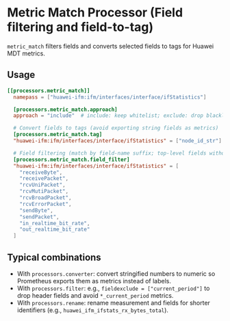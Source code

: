 # Metric Match Processor (Field filtering and field-to-tag)

`metric_match` filters fields and converts selected fields to tags for Huawei
MDT metrics.

## Usage

```toml
[[processors.metric_match]]
  namepass = ["huawei-ifm:ifm/interfaces/interface/ifStatistics"]

  [processors.metric_match.approach]
  approach = "include"  # include: keep whitelist; exclude: drop blacklist

  # Convert fields to tags (avoid exporting string fields as metrics)
  [processors.metric_match.tag]
  "huawei-ifm:ifm/interfaces/interface/ifStatistics" = ["node_id_str"]

  # Field filtering (match by field-name suffix; top-level fields without dots are kept by default)
  [processors.metric_match.field_filter]
  "huawei-ifm:ifm/interfaces/interface/ifStatistics" = [
    "receiveByte",
    "receivePacket",
    "rcvUniPacket",
    "rcvMutiPacket",
    "rcvBroadPacket",
    "rcvErrorPacket",
    "sendByte",
    "sendPacket",
    "in_realtime_bit_rate",
    "out_realtime_bit_rate"
  ]
```

## Typical combinations

- With `processors.converter`: convert stringified numbers to numeric so
  Prometheus exports them as metrics instead of labels.
- With `processors.filter`: e.g., `fieldexclude = ["current_period"]` to drop
  header fields and avoid `*_current_period` metrics.
- With `processors.rename`: rename measurement and fields for shorter
  identifiers (e.g., `huawei_ifm_ifstats_rx_bytes_total`).
